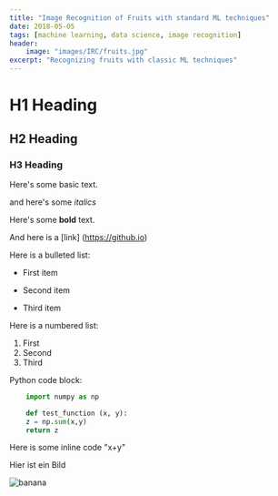 ```yaml
---
title: "Image Recognition of Fruits with standard ML techniques"
date: 2018-05-05
tags: [machine learning, data science, image recognition]
header:
    image: "images/IRC/fruits.jpg"
excerpt: "Recognizing fruits with classic ML techniques"
---
```


# H1 Heading

## H2 Heading

### H3 Heading

Here's some basic text.

and here's some *italics*

Here's some **bold** text.

And here is a [link] (https://github.io)

Here is a bulleted list:

* First item
+ Second item
- Third item

Here is a numbered list:

1. First
2. Second
3. Third

Python code block:


```python
    import numpy as np

    def test_function (x, y):
    z = np.sum(x,y)
    return z
```



Here is some inline code "x+y"

Hier ist ein Bild

<img src="{{ site.url }}{{ site.baseurl }}/images/IRC/test.jpg" alt="banana">




